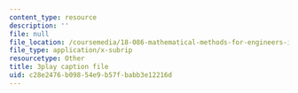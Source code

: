 ```yaml
---
content_type: resource
description: ''
file: null
file_location: /coursemedia/18-086-mathematical-methods-for-engineers-ii-spring-2006/c28e2476b09854e9b57fbabb3e12216d_NpTzMWTYbM8.vtt
file_type: application/x-subrip
resourcetype: Other
title: 3play caption file
uid: c28e2476-b098-54e9-b57f-babb3e12216d
---
```

